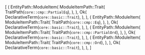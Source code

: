 [
    (
        EntityPath::ModuleItem(
            ModuleItemPath::Trait(
                TraitPath(`core::cmp::PartialEq`),
            ),
        ),
        Ok(
            DeclarativeTerm(`core::basic::Trait`),
        ),
    ),
    (
        EntityPath::ModuleItem(
            ModuleItemPath::Trait(
                TraitPath(`core::cmp::Eq`),
            ),
        ),
        Ok(
            DeclarativeTerm(`core::basic::Trait`),
        ),
    ),
    (
        EntityPath::ModuleItem(
            ModuleItemPath::Trait(
                TraitPath(`core::cmp::PartialOrd`),
            ),
        ),
        Ok(
            DeclarativeTerm(`core::basic::Trait`),
        ),
    ),
    (
        EntityPath::ModuleItem(
            ModuleItemPath::Trait(
                TraitPath(`core::cmp::Ord`),
            ),
        ),
        Ok(
            DeclarativeTerm(`core::basic::Trait`),
        ),
    ),
]
